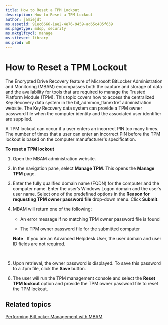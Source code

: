 ```yaml
---
title: How to Reset a TPM Lockout
description: How to Reset a TPM Lockout
author: jamiejdt
ms.assetid: 91ec6666-1ae2-4e76-9459-ad65c405f639
ms.pagetype: mdop, security
ms.mktglfcycl: manage
ms.sitesec: library
ms.prod: w8
---
```



# How to Reset a TPM Lockout


The Encrypted Drive Recovery feature of Microsoft BitLocker Administration and Monitoring (MBAM) encompasses both the capture and storage of data and the availability for tools that are required to manage the Trusted Platform Module (TPM). This topic covers how to access the centralized Key Recovery data system in the bit\_admmon\_tlanextref administration website. The Key Recovery data system can provide a TPM owner password file when the computer identity and the associated user identifier are supplied.

A TPM lockout can occur if a user enters an incorrect PIN too many times. The number of times that a user can enter an incorrect PIN before the TPM lockout is based on the computer manufacturer's specification.

**To reset a TPM lockout**

1.  Open the MBAM administration website.

2.  In the navigation pane, select **Manage TPM**. This opens the **Manage TPM** page.

3.  Enter the fully qualified domain name (FQDN) for the computer and the computer name. Enter the user’s Windows Logon domain and the user’s user name. Select one of the predefined options in the **Reason for requesting TPM owner password file** drop-down menu. Click **Submit**.

4.  MBAM will return one of the following:

    -   An error message if no matching TPM owner password file is found

    -   The TPM owner password file for the submitted computer

    **Note**  
    If you are an Advanced Helpdesk User, the user domain and user ID fields are not required.

     

5.  Upon retrieval, the owner password is displayed. To save this password to a .tpm file, click the **Save** button.

6.  The user will run the TPM management console and select the **Reset TPM lockout** option and provide the TPM owner password file to reset the TPM lockout.

## Related topics


[Performing BitLocker Management with MBAM](performing-bitlocker-management-with-mbam.md)

 

 





